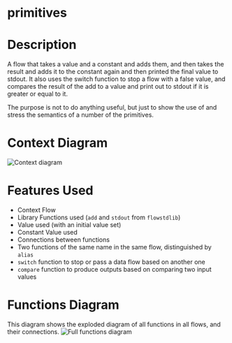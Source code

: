 primitives
==

Description
===
A flow that takes a value and a constant and adds them, and then takes the result and adds 
it to the constant again and then printed the final value to stdout. It also uses the switch function
to stop a flow with a false value, and compares the result of the add to a value and print out to stdout
if it is greater or equal to it.

The purpose is not to do anything useful, but just to show the use of and stress the semantics 
of a number of the primitives.

Context Diagram
===
![Context diagram](primitives.dot.png)

Features Used
===
* Context Flow
* Library Functions used (`add` and `stdout` from `flowstdlib`)
* Value used (with an initial value set)
* Constant Value used
* Connections between functions
* Two functions of the same name in the same flow, distinguished by `alias`
* `switch` function to stop or pass a data flow based on another one
* `compare` function to produce outputs based on comparing two input values

Functions Diagram
===
This diagram shows the exploded diagram of all functions in all flows, and their connections.
![Full functions diagram](functions.dot.png)